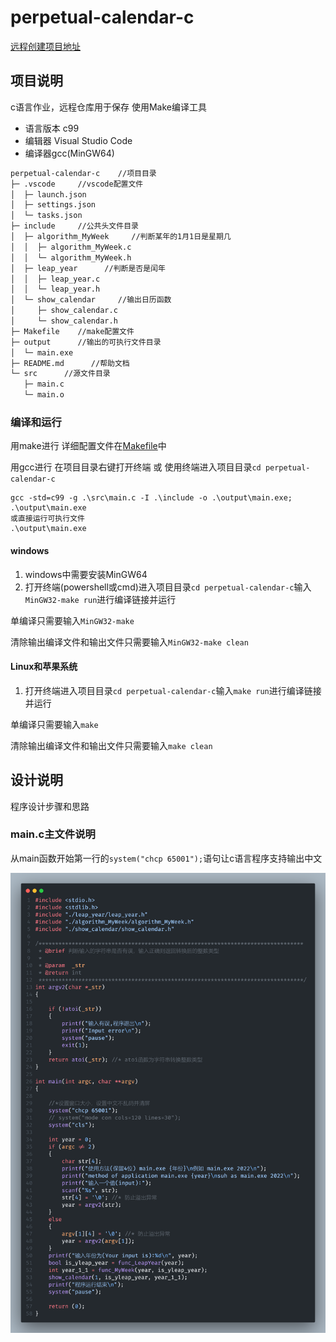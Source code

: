 # perpetual-calendar-c

[远程创建项目地址](https://github.com/SNDRI-2022/perpetual-calendar-c)

## 项目说明

c语言作业，远程仓库用于保存
使用Make编译工具

- 语言版本 c99
- 编辑器 Visual Studio Code
- 编译器gcc(MinGW64)

```txt
perpetual-calendar-c    //项目目录
├─ .vscode     //vscode配置文件
│  ├─ launch.json
│  ├─ settings.json
│  └─ tasks.json
├─ include     //公共头文件目录
│  ├─ algorithm_MyWeek     //判断某年的1月1日是星期几
│  │  ├─ algorithm_MyWeek.c
│  │  └─ algorithm_MyWeek.h
│  ├─ leap_year      //判断是否是闰年
│  │  ├─ leap_year.c
│  │  └─ leap_year.h
│  └─ show_calendar     //输出日历函数
│     ├─ show_calendar.c
│     └─ show_calendar.h
├─ Makefile    //make配置文件
├─ output      //输出的可执行文件目录
│  └─ main.exe
├─ README.md      //帮助文档
└─ src      //源文件目录
   ├─ main.c
   └─ main.o

```

### 编译和运行

用make进行
详细配置文件在[Makefile](Makefile)中

用gcc进行
在项目目录右键打开终端 或 使用终端进入项目目录`cd perpetual-calendar-c`

```powshell
gcc -std=c99 -g .\src\main.c -I .\include -o .\output\main.exe; .\output\main.exe
或直接运行可执行文件
.\output\main.exe
```

#### windows

1. windows中需要安装MinGW64
2. 打开终端(powershell或cmd)进入项目目录`cd perpetual-calendar-c`输入`MinGW32-make run`进行编译链接并运行

单编译只需要输入`MinGW32-make`

清除输出编译文件和输出文件只需要输入`MinGW32-make clean`

#### Linux和苹果系统

1. 打开终端进入项目目录`cd perpetual-calendar-c`输入`make run`进行编译链接并运行

单编译只需要输入`make`

清除输出编译文件和输出文件只需要输入`make clean`

## 设计说明

程序设计步骤和思路

### main.c主文件说明

从main函数开始第一行的`system("chcp 65001");`语句让c语言程序支持输出中文

![main.c图](https://github.com/SNDRI-2022/perpetual-calendar-c/blob/main/img/code-main.png)
